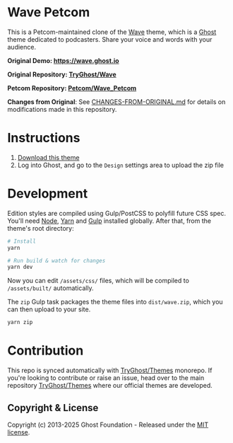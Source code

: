 # Wave Petcom

This is a Petcom-maintained clone of the [Wave](https://github.com/TryGhost/Wave) theme, which is a [Ghost](https://github.com/TryGhost/Ghost) theme dedicated to podcasters. Share your voice and words with your audience.

**Original Demo: https://wave.ghost.io**

**Original Repository: [TryGhost/Wave](https://github.com/TryGhost/Wave)**

**Petcom Repository: [Petcom/Wave_Petcom](https://github.com/petcom/wave_petcom)**

**Changes from Original**: See [CHANGES-FROM-ORIGINAL.md](docs/CHANGES-FROM-ORIGINAL.md) for details on modifications made in this repository.

# Instructions

1. [Download this theme](https://github.com/petcom/wave_petcom/archive/main.zip)
2. Log into Ghost, and go to the `Design` settings area to upload the zip file

# Development

Edition styles are compiled using Gulp/PostCSS to polyfill future CSS spec. You'll need [Node](https://nodejs.org/), [Yarn](https://yarnpkg.com/) and [Gulp](https://gulpjs.com) installed globally. After that, from the theme's root directory:

```bash
# Install
yarn

# Run build & watch for changes
yarn dev
```

Now you can edit `/assets/css/` files, which will be compiled to `/assets/built/` automatically.

The `zip` Gulp task packages the theme files into `dist/wave.zip`, which you can then upload to your site.

```bash
yarn zip
```

# Contribution

This repo is synced automatically with [TryGhost/Themes](https://github.com/TryGhost/Themes) monorepo. If you're looking to contribute or raise an issue, head over to the main repository [TryGhost/Themes](https://github.com/TryGhost/Themes) where our official themes are developed.

## Copyright & License

Copyright (c) 2013-2025 Ghost Foundation - Released under the [MIT license](LICENSE).
